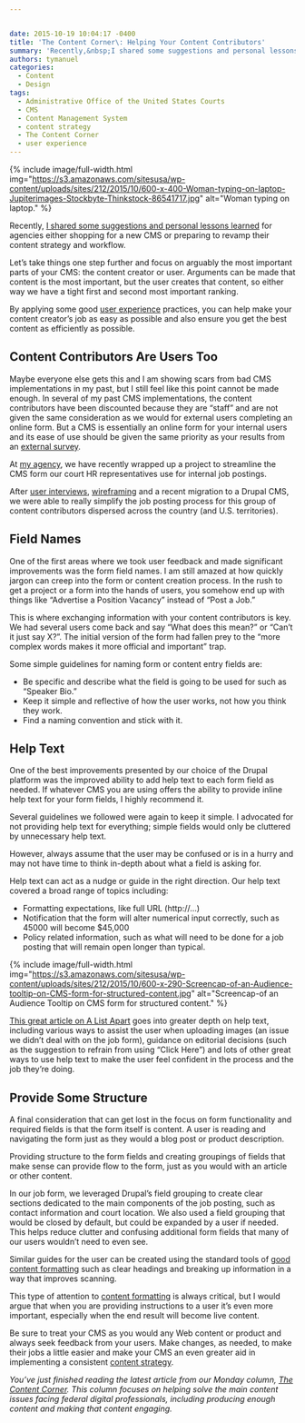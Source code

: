 ```yaml
---


date: 2015-10-19 10:04:17 -0400
title: 'The Content Corner\: Helping Your Content Contributors'
summary: 'Recently,&nbsp;I shared some suggestions and personal lessons learned for agencies either shopping for a new CMS or preparing to revamp their content strategy and workflow. Let&rsquo;s take things one step further and focus on arguably the most important parts of your CMS\: the content creator or&nbsp;user. Arguments can be made that content is the most'
authors: tymanuel
categories:
  - Content
  - Design
tags:
  - Administrative Office of the United States Courts
  - CMS
  - Content Management System
  - content strategy
  - The Content Corner
  - user experience
---
```



{% include image/full-width.html img="https://s3.amazonaws.com/sitesusa/wp-content/uploads/sites/212/2015/10/600-x-400-Woman-typing-on-laptop-Jupiterimages-Stockbyte-Thinkstock-86541717.jpg" alt="Woman typing on laptop." %} 

Recently, [I shared some suggestions and personal lessons learned](https://www.WHATEVER/2015/10/05/the-content-corner-content-management-system-considerations/) for agencies either shopping for a new CMS or preparing to revamp their content strategy and workflow.

Let’s take things one step further and focus on arguably the most important parts of your CMS: the content creator or user. Arguments can be made that content is the most important, but the user creates that content, so either way we have a tight first and second most important ranking.

By applying some good [user experience](https://www.WHATEVER/2014/07/07/user-experience-ux-vs-customer-experience-cx-whats-the-dif/) practices, you can help make your content creator&#8217;s job as easy as possible and also ensure you get the best content as efficiently as possible.

## Content Contributors Are Users Too

Maybe everyone else gets this and I am showing scars from bad CMS implementations in my past, but I still feel like this point cannot be made enough. In several of my past CMS implementations, the content contributors have been discounted because they are “staff” and are not given the same consideration as we would for external users completing an online form. But a CMS is essentially an online form for your internal users and its ease of use should be given the same priority as your results from an [external survey](https://www.WHATEVER/2014/11/10/4-tips-on-great-survey-design/).

At [my agency](http://uscourts.gov), we have recently wrapped up a project to streamline the CMS form our court HR representatives use for internal job postings.

After [user interviews](https://www.WHATEVER/2013/06/28/6-way-to-improve-web-user-experience/), [wireframing](https://www.WHATEVER/2014/08/08/design-sketching-the-easiest-prototype-method-ever/) and a recent migration to a Drupal CMS, we were able to really simplify the job posting process for this group of content contributors dispersed across the country (and U.S. territories).

## Field Names

One of the first areas where we took user feedback and made significant improvements was the form field names. I am still amazed at how quickly jargon can creep into the form or content creation process. In the rush to get a project or a form into the hands of users, you somehow end up with things like “Advertise a Position Vacancy” instead of “Post a Job.”

This is where exchanging information with your content contributors is key. We had several users come back and say “What does this mean?” or “Can’t it just say X?”. The initial version of the form had fallen prey to the “more complex words makes it more official and important” trap.

Some simple guidelines for naming form or content entry fields are:

  * Be specific and describe what the field is going to be used for such as “Speaker Bio.”
  * Keep it simple and reflective of how the user works, not how you think they work.
  * Find a naming convention and stick with it.

## Help Text

One of the best improvements presented by our choice of the Drupal platform was the improved ability to add help text to each form field as needed. If whatever CMS you are using offers the ability to provide inline help text for your form fields, I highly recommend it.

Several guidelines we followed were again to keep it simple. I advocated for not providing help text for everything; simple fields would only be cluttered by unnecessary help text.

However, always assume that the user may be confused or is in a hurry and may not have time to think in-depth about what a field is asking for.

Help text can act as a nudge or guide in the right direction. Our help text covered a broad range of topics including:

  * Formatting expectations, like full URL (http://…)
  * Notification that the form will alter numerical input correctly, such as 45000 will become $45,000
  * Policy related information, such as what will need to be done for a job posting that will remain open longer than typical.


{% include image/full-width.html img="https://s3.amazonaws.com/sitesusa/wp-content/uploads/sites/212/2015/10/600-x-290-Screencap-of-an-Audience-tooltip-on-CMS-form-for-structured-content.jpg" alt="Screencap-of an Audience Tooltip on CMS form for structured content." %}

[This great article on A List Apart](http://alistapart.com/article/training-the-cms) goes into greater depth on help text, including various ways to assist the user when uploading images (an issue we didn’t deal with on the job form), guidance on editorial decisions (such as the suggestion to refrain from using “Click Here”) and lots of other great ways to use help text to make the user feel confident in the process and the job they’re doing.

## Provide Some Structure

A final consideration that can get lost in the focus on form functionality and required fields is that the form itself is content. A user is reading and navigating the form just as they would a blog post or product description.

Providing structure to the form fields and creating groupings of fields that make sense can provide flow to the form, just as you would with an article or other content.

In our job form, we leveraged Drupal’s field grouping to create clear sections dedicated to the main components of the job posting, such as contact information and court location. We also used a field grouping that would be closed by default, but could be expanded by a user if needed. This helps reduce clutter and confusing additional form fields that many of our users wouldn’t need to even see.

Similar guides for the user can be created using the standard tools of [good content formatting](https://www.WHATEVER/2015/07/06/the-content-corner-creating-good-content-is-hard/) such as clear headings and breaking up information in a way that improves scanning.

This type of attention to [content formatting](https://www.WHATEVER/2015/07/27/the-content-corner-supporting-your-content/) is always critical, but I would argue that when you are providing instructions to a user it&#8217;s even more important, especially when the end result will become live content.

Be sure to treat your CMS as you would any Web content or product and always seek feedback from your users. Make changes, as needed, to make their jobs a little easier and make your CMS an even greater aid in implementing a consistent [content strategy](https://www.WHATEVER/2015/03/23/the-content-corner-building-a-content-strategy/).

_You’ve just finished reading the latest article from our Monday column, [The Content Corner](https://www.WHATEVER/tag/the-content-corner/). This column focuses on helping solve the main content issues facing federal digital professionals, including producing enough content and making that content engaging._